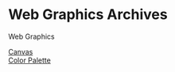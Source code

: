 # Web Graphics Archives

Web Graphics

[Canvas](/canvas/README.md)<br>
[Color Palette](/color-palette/README.md)<br>
